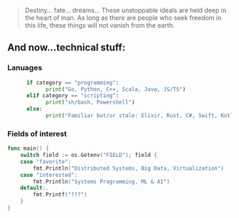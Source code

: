 > Destiny... fate... dreams... These unstoppable ideals are held deep in the heart of man. As long as there are people who seek freedom in this life, these things will not vanish from the earth.

## And now...technical stuff:

### Lanuages
```python
      if category == "programming":
            print("Go, Python, C++, Scala, Java, JS/TS")
      elif category == "scripting":
            print("sh/bash, Powershell")
      else:
            print("Familiar but/or stale: Elixir, Rust, C#, Swift, Kotlin")
```

### Fields of interest
```go
func main() {
	switch field := os.Getenv("FIELD"); field {
	case "favorite":
		fmt.Println("Distributed Systems, Big Data, Virtualization")
	case "interested":
		fmt.Println("Systems Programming, ML & AI")
	default:.
		fmt.Printf("???")
	}
}
```

